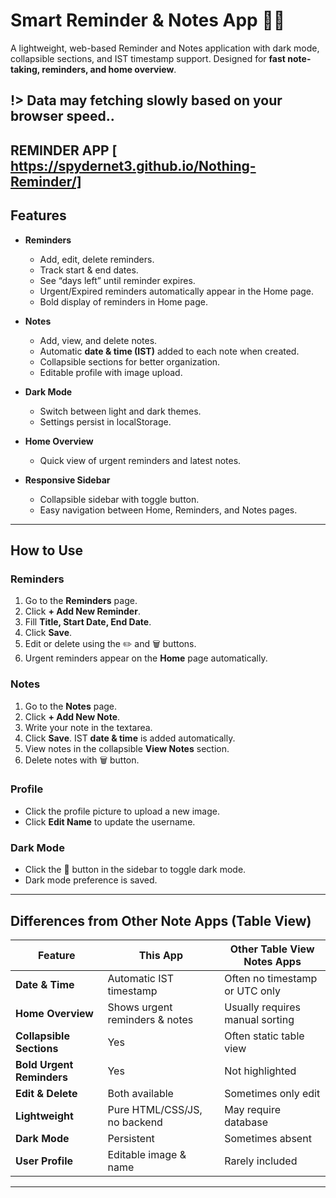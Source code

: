 # Smart Reminder & Notes App 📝⏰

A lightweight, web-based Reminder and Notes application with dark mode, collapsible sections, and IST timestamp support. Designed for **fast note-taking, reminders, and home overview**.

!> Data may fetching slowly based on your browser speed..
---
REMINDER APP [ https://spydernet3.github.io/Nothing-Reminder/]
---
## Features

- **Reminders**
  - Add, edit, delete reminders.
  - Track start & end dates.
  - See “days left” until reminder expires.
  - Urgent/Expired reminders automatically appear in the Home page.
  - Bold display of reminders in Home page.
  
- **Notes**
  - Add, view, and delete notes.
  - Automatic **date & time (IST)** added to each note when created.
  - Collapsible sections for better organization.
  - Editable profile with image upload.
  
- **Dark Mode**
  - Switch between light and dark themes.
  - Settings persist in localStorage.

- **Home Overview**
  - Quick view of urgent reminders and latest notes.

- **Responsive Sidebar**
  - Collapsible sidebar with toggle button.
  - Easy navigation between Home, Reminders, and Notes pages.

---

## How to Use

### Reminders
1. Go to the **Reminders** page.
2. Click **+ Add New Reminder**.
3. Fill **Title, Start Date, End Date**.
4. Click **Save**.  
5. Edit or delete using the ✏️ and 🗑️ buttons.
6. Urgent reminders appear on the **Home** page automatically.

### Notes
1. Go to the **Notes** page.
2. Click **+ Add New Note**.
3. Write your note in the textarea.
4. Click **Save**. IST **date & time** is added automatically.
5. View notes in the collapsible **View Notes** section.
6. Delete notes with 🗑️ button.

### Profile
- Click the profile picture to upload a new image.
- Click **Edit Name** to update the username.

### Dark Mode
- Click the 🌙 button in the sidebar to toggle dark mode.
- Dark mode preference is saved.

---

## Differences from Other Note Apps (Table View)

| Feature | This App | Other Table View Notes Apps |
|---------|---------|----------------------------|
| **Date & Time** | Automatic IST timestamp | Often no timestamp or UTC only |
| **Home Overview** | Shows urgent reminders & notes | Usually requires manual sorting |
| **Collapsible Sections** | Yes | Often static table view |
| **Bold Urgent Reminders** | Yes | Not highlighted |
| **Edit & Delete** | Both available | Sometimes only edit |
| **Lightweight** | Pure HTML/CSS/JS, no backend | May require database |
| **Dark Mode** | Persistent | Sometimes absent |
| **User Profile** | Editable image & name | Rarely included |

---


